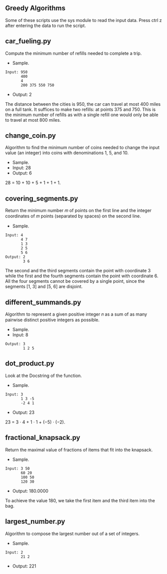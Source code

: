 ## Greedy Algorithms

Some of these scripts use the sys module to read the input data.
Press ctrl z after entering the data to run the script.

## car_fueling.py

Compute the minimum number of refills needed to complete a trip.
* Sample.
```
Input: 950
       400
       4
       200 375 550 750
```
* Output: 2

The distance between the cities is 950, the car can travel at most 400 miles on a full tank. It suffices to make two refills: at points 375 and 750. This is the minimum number of refills as with a single refill one would only be able to travel at most 800 miles.

## change_coin.py

Algorithm to find the minimum number of coins needed to change the input value (an integer) into coins with denominations 1, 5, and 10.
* Sample.
* Input: 28
* Output: 6

28 = 10 + 10 + 5 + 1 + 1 + 1.

## covering_segments.py

Return the minimum number 𝑚 of points on the first line and the integer coordinates of 𝑚 points (separated by spaces) on the second line.
* Sample.
```
Input: 4
       4 7
       1 3
       2 5
       5 6
Output: 2
        3 6
```

The second and the third segments contain the point with coordinate 3 while the first and the fourth segments contain the point with coordinate 6. All the four segments cannot be covered by a single point, since the segments [1, 3] and [5, 6] are disjoint.

## different_summands.py

Algorithm to represent a given positive integer 𝑛 as a sum of as many pairwise distinct positive integers as possible.
* Sample.
* Input: 8
```
Output: 3
        1 2 5
```

## dot_product.py

Look at the Docstring of the function.
* Sample.
```
Input: 3
       1 3 -5
       -2 4 1
```
* Output: 23

23 = 3 · 4 + 1 · 1 + (−5) · (−2).

## fractional_knapsack.py

Return the maximal value of fractions of items that fit into the knapsack.
* Sample.
```
Input: 3 50
       60 20
       100 50
       120 30
```
* Output: 180.0000

To achieve the value 180, we take the first item and the third item into the bag.

## largest_number.py

Algorithm to compose the largest number out of a set of integers.
* Sample.
```
Input: 2
       21 2
```
* Output: 221
